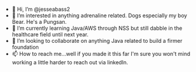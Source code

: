 - 👋 Hi, I’m @jesseabass2
- 👀 I’m interested in anything adrenaline related. Dogs especially my boy Bear. He's a Pungsan.
- 🌱 I’m currently learning Java/AWS through NSS but still dabble in the healthcare field until next year.
- 💞️ I’m looking to collaborate on anything Java related to build a firmer foundation
- 📫 How to reach me...well if you made it this far I'm sure you won't mind working a little harder to reach out via linkedIn.

<!---
jesseabass2/jesseabass2 is a ✨ special ✨ repository because its `README.md` (this file) appears on your GitHub profile.
You can click the Preview link to take a look at your changes.
--->
